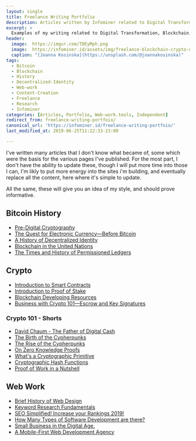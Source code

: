 ```yaml
---
layout: single
title: Freelance Writing Portfolio
description: Articles written by Infominer related to Digital Transformation, Blockchain, Decentralized Identity, and Crypto Fundamentals. 
excerpt: >
  Examples of my writing related to Digital Transformation, Blockchain, Decentralized Identity, and Crypto Fundamentals.  
header:
  image:  https://imgur.com/TDEyMph.png
  image:  https://infominer.id/assets/img/freelance-blockchain-crypto-decentralized-idenitity-writing-portfolio.jpg
  caption: "[Joanna Kosinska](https://unsplash.com/@joannakosinska)"
tags: 
  - Bitcoin
  - Blockchain
  - History
  - Decentralized-Identity
  - Web-work
  - Content-Creation
  - Freelance
  - Research
  - Infominer
categories: [Articles, Portfolio, Web-work.tools, Independent]
redirect_from: freelance-writing-portfoio/
canonical_url: 'https://infominer.id/freelance-writing-portfoio/'
last_modified_at: 2019-06-25T11:22:33-23:00

---
```


I've written many articles that I don't know what became of, some which were the basis for the various pages I've published. For the most part, I don't have the ability to update these, though I will put more time into those I can, I'm likly to put more energy into the sites i'm building, and eventually replace all the content, here where it's simple to update.

All the same, these will give you an idea of my style, and should prove informative.

## Bitcoin History

* <a href="https://www.axiomtech.io/blog-feed/2018/9/24/pre-digital-cryptography-a-history" target="_blank">Pre-Digital Cryptography</a>
* <a href="https://www.axiomtech.io/blog-feed/electronic-currency-before-bitcoin" target="_blank">The Quest for Electronic Currency—Before Bitcoin</a>
* <a href="https://www.axiomtech.io/blog-feed/hyperledger-indy-decentralized-identity" target="_blank">A History of Decentralized Identity</a>
* <a href="https://www.axiomtech.io/blog-feed/2019/3/1/blockchain-in-the-united-nations" target="_blank">Blockchain in the United Nations</a>
* <a href="https://www.axiomtech.io/blog-feed/history-of-permissioned-ledgers" target="_blank">The Times and History of Permissioned Ledgers</a>

## Crypto
* <a href="https://www.axiomtech.io/blog-feed/2018/10/9/smart-contracts-uses-cases-dapps-icos" target="_blank">Introduction to Smart Contracts</a>
* <a href="https://www.axiomtech.io/blog-feed/introduction-proof-of-stake" target="_blank">Introduction to Proof of Stake</a>
* <a href="https://www.csbtechemporium.com/become-a-blockchain-developer/" target="_blank">Blockchain Developing Resources</a>
* [Business with Crypto 101—Escrow and Key Signatures](https://freelanceforcoins.com/article/6-escrow)

### Crypto 101 - Shorts

* [David Chaum - The Father of Digital Cash](https://archive.is/lxKiU)
* [The Birth of the Cypherpunks](https://archive.is/Hi9JQ)
* [The Rise of the Cypherpunks](https://archive.is/z0wEZ)
* [On Zero Knowledge Proofs](https://web.archive.org/web/20190310224400/http://coinfeed.com/blog/2018/12/25/zero-knowledge-proofs/)
* [What's a Cryptographic Primitive](https://web.archive.org/web/20190310224458/http://coinfeed.com/blog/2018/12/21/whats-a-cryptographic-primitive/)
* [Cryptographic Hash Functions](https://web.archive.org/web/20190310224515/http://coinfeed.com/blog/2018/12/10/cryptographic-hash-functions/)
* [Proof of Work in a Nutshell](https://web.archive.org/web/20190310234850/http://coinfeed.com/blog/2018/12/10/proof-of-work-explained/)

## Web Work

* <a href="https://www.csbtechemporium.com/web-design-history/" target="_blank">Brief History of Web Design</a>
* <a href="https://www.csbtechemporium.com/keyword-research-fundamentals/" target="_blank">Keyword Research Fundamentals</a>
* <a href="https://csbtechemporium.com/seo-simplified-2019" target="_blank">SEO Simplified! Increase your Rankings 2019!</a>
* <a href="https://www.csbtechemporium.com/types-of-computer-programming/" target="_blank">How Many Types of Software Development are there?</a>
* <a href="https://www.csbtechemporium.com/digital-age-small-business/" target="_blank">Small Business in the Digital Age.</a>
* [A Mobile-First Web Development Agency](https://www.csbtechemporium.com/mobile-first-web-development/)

